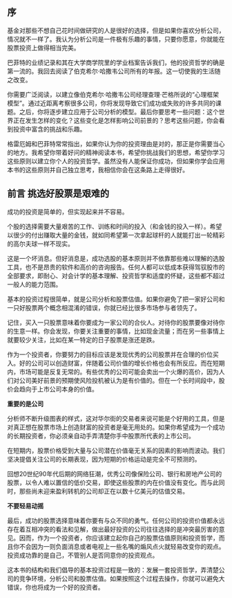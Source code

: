 ## 序

基金对那些不想自己花时间做研究的人是很好的选择，但是如果你喜欢分析公司，情况就不一样了。我认为分析公司是一件极有乐趣的事情，只要你愿意，你就能在股票投资上做得相当完美。

巴菲特的业绩记录和其在大学商学院里的学业档案告诉我们，他的投资哲学的确是第一流的。我回去阅读了伯克希尔·哈撒韦公司所有的年报。这一切使我的生活随之改变。

你需要广泛阅读，以建立像伯克希尔·哈撒韦公司经理查理·芒格所说的“心理框架模型”。通过近距离考察很多公司，你将发现导致它们成功或失败的许多共同的课题。之后，你将逐步建立应用于公司分析的模型。最后你要思考一些问题：这个世界正在发生怎样的变化？这些变化是怎样影响公司前景的？思考这些问题，你会看到投资中富含的挑战和乐趣。

格雷厄姆和巴菲特常常指出，如果你认为你的投资理由是对的，那正是你需要当心的地方。我希望你带着好问的精神阅读本书，希望你挑战我们的思想，希望你学习这些原则以建立你个人的投资哲学。虽然没有人能保证你成功，但如果你学会应用本书的这些原则并自己独立思考，我相信你会在这条路上走得很好。

## 前言 挑选好股票是艰难的

成功的投资是简单的，但实现起来并不容易。

个股的选择需要大量艰苦的工作、训练和时间的投入（和金钱的投入一样）。希望以很少的付出赚取大量的金钱，就如同希望第一次拿起球杆的人就能打出一轮精彩的高尔夫球一样不现实。

这是一个坏消息。但好消息是，成功选股的基本原则并不依靠那些难以理解的选股工具，也不是昂贵的软件和高价的咨询报告。任何人都可以低成本获得驾驭股市的全部要求，即耐心、对会计学的基本理解、投资哲学和适度的怀疑，这些都不超过一般人的能力范围。

基本的投资过程很简单，就是公司分析和股票估值。如果你避免了把一家好公司和一只好股票两个概念相混淆的错误，你就已经比很多市场参与者领先了。

记住，买入一只股票意味着你要成为一家公司的合伙人。对待你的股票要像对待你的生意一样。你会发现，你要关注重要的事情，比如现金流量；而在另一些事情上就要较少关注，比如在某一特定的日子股票是涨还是跌。

作为一个投资者，你要努力的目标应该是发现优秀的公司股票并在合理的价位买入。好的公司可以创造财富，伴随着公司价值的增长价格也会有所反应。而在短期内，市场可能是反复无常的。有些优秀的公司可能会卖出一个火爆的高价，因为人们对公司美好前景的预期使风险投机被认为是有价值的。但在一个长时间段中，股价会趋向于上市公司本身的价值。

**重要的是公司**

分析师不断升级图表的样式，这对华尔街的交易者来说可能是个好用的工具，但是对真正想在股票市场上创造财富的投资者是毫无用处的。如果你希望成为一个成功的长期投资者，你必须亲自动手弄清楚你手中股票所代表的上市公司。

在短期内，股票价格受到大量与公司潜在价值毫无关系的因素的影响而波动。我们坚决提倡关注公司的长期表现，因为短期的价格运动是完全不可预测的。

回想20世纪90年代后期的网络狂潮，优秀公司像保险公司、银行和房地产公司的股票，以令人难以置信的低价交易，即使这些股票的内在价值没有变化。而与此同时，那些尚未迎来盈利转机的公司却正在以数十亿美元的估值交易。

**不要轻易动摇**

最后，成功的股票选择意味着你要有与众不同的勇气。任何公司的投资价值都永远存在着互相冲突的看法和见解，做出最好投资的公司往往选择的是冲突最厉害的意见。因而，作为一个投资者，你应该建立起你自己的股票估值原则和投资哲学，而且你不会因为一则负面消息或者电视上一些名嘴的煽风点火就轻易改变你的观点。投资成功靠的是自己，不管别人是否同意你的投资观点。

这本书的结构和我们倡导的基本投资过程是一致的：发展一套投资哲学，弄清楚公司的竞争环境，分析公司和股票估值。如果按照这个过程去操作，你就可以避免大错误，你也将成为一个好的投资者。
